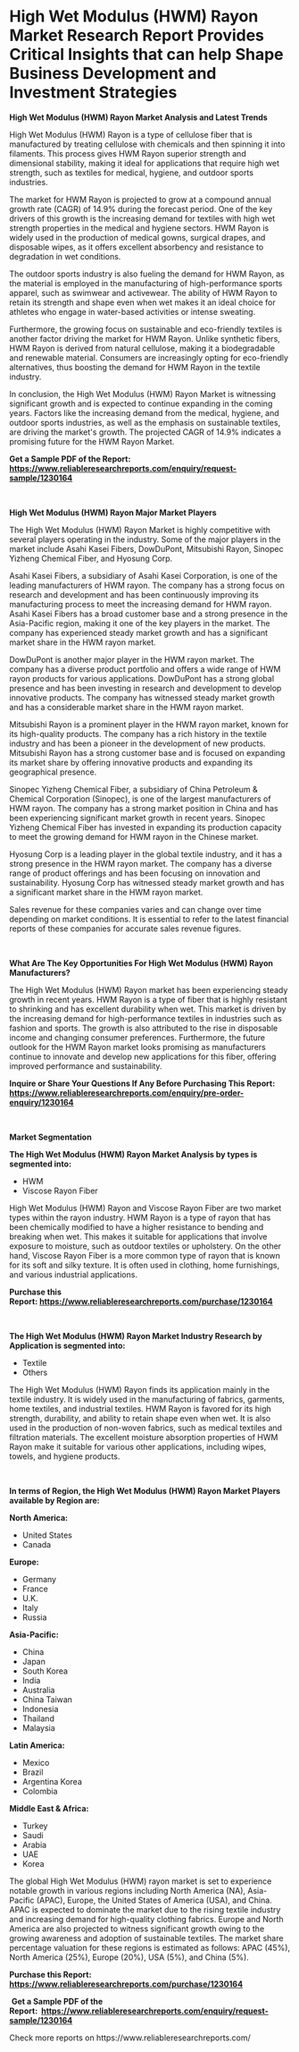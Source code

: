 <p><h1>High Wet Modulus (HWM) Rayon Market Research Report Provides Critical Insights that can help Shape Business Development and Investment Strategies</h1></p><p><strong>High Wet Modulus (HWM) Rayon Market Analysis and Latest Trends</strong></p>
<p><p>High Wet Modulus (HWM) Rayon is a type of cellulose fiber that is manufactured by treating cellulose with chemicals and then spinning it into filaments. This process gives HWM Rayon superior strength and dimensional stability, making it ideal for applications that require high wet strength, such as textiles for medical, hygiene, and outdoor sports industries.</p><p>The market for HWM Rayon is projected to grow at a compound annual growth rate (CAGR) of 14.9% during the forecast period. One of the key drivers of this growth is the increasing demand for textiles with high wet strength properties in the medical and hygiene sectors. HWM Rayon is widely used in the production of medical gowns, surgical drapes, and disposable wipes, as it offers excellent absorbency and resistance to degradation in wet conditions.</p><p>The outdoor sports industry is also fueling the demand for HWM Rayon, as the material is employed in the manufacturing of high-performance sports apparel, such as swimwear and activewear. The ability of HWM Rayon to retain its strength and shape even when wet makes it an ideal choice for athletes who engage in water-based activities or intense sweating.</p><p>Furthermore, the growing focus on sustainable and eco-friendly textiles is another factor driving the market for HWM Rayon. Unlike synthetic fibers, HWM Rayon is derived from natural cellulose, making it a biodegradable and renewable material. Consumers are increasingly opting for eco-friendly alternatives, thus boosting the demand for HWM Rayon in the textile industry.</p><p>In conclusion, the High Wet Modulus (HWM) Rayon Market is witnessing significant growth and is expected to continue expanding in the coming years. Factors like the increasing demand from the medical, hygiene, and outdoor sports industries, as well as the emphasis on sustainable textiles, are driving the market's growth. The projected CAGR of 14.9% indicates a promising future for the HWM Rayon Market.</p></p>
<p><strong>Get a Sample PDF of the Report:&nbsp; <a href="https://www.reliableresearchreports.com/enquiry/request-sample/1230164">https://www.reliableresearchreports.com/enquiry/request-sample/1230164</a></strong></p>
<p>&nbsp;</p>
<p><strong>High Wet Modulus (HWM) Rayon Major Market Players</strong></p>
<p><p>The High Wet Modulus (HWM) Rayon Market is highly competitive with several players operating in the industry. Some of the major players in the market include Asahi Kasei Fibers, DowDuPont, Mitsubishi Rayon, Sinopec Yizheng Chemical Fiber, and Hyosung Corp.</p><p>Asahi Kasei Fibers, a subsidiary of Asahi Kasei Corporation, is one of the leading manufacturers of HWM rayon. The company has a strong focus on research and development and has been continuously improving its manufacturing process to meet the increasing demand for HWM rayon. Asahi Kasei Fibers has a broad customer base and a strong presence in the Asia-Pacific region, making it one of the key players in the market. The company has experienced steady market growth and has a significant market share in the HWM rayon market.</p><p>DowDuPont is another major player in the HWM rayon market. The company has a diverse product portfolio and offers a wide range of HWM rayon products for various applications. DowDuPont has a strong global presence and has been investing in research and development to develop innovative products. The company has witnessed steady market growth and has a considerable market share in the HWM rayon market.</p><p>Mitsubishi Rayon is a prominent player in the HWM rayon market, known for its high-quality products. The company has a rich history in the textile industry and has been a pioneer in the development of new products. Mitsubishi Rayon has a strong customer base and is focused on expanding its market share by offering innovative products and expanding its geographical presence.</p><p>Sinopec Yizheng Chemical Fiber, a subsidiary of China Petroleum & Chemical Corporation (Sinopec), is one of the largest manufacturers of HWM rayon. The company has a strong market position in China and has been experiencing significant market growth in recent years. Sinopec Yizheng Chemical Fiber has invested in expanding its production capacity to meet the growing demand for HWM rayon in the Chinese market.</p><p>Hyosung Corp is a leading player in the global textile industry, and it has a strong presence in the HWM rayon market. The company has a diverse range of product offerings and has been focusing on innovation and sustainability. Hyosung Corp has witnessed steady market growth and has a significant market share in the HWM rayon market.</p><p>Sales revenue for these companies varies and can change over time depending on market conditions. It is essential to refer to the latest financial reports of these companies for accurate sales revenue figures.</p></p>
<p>&nbsp;</p>
<p><strong>What Are The Key Opportunities For High Wet Modulus (HWM) Rayon Manufacturers?</strong></p>
<p><p>The High Wet Modulus (HWM) Rayon market has been experiencing steady growth in recent years. HWM Rayon is a type of fiber that is highly resistant to shrinking and has excellent durability when wet. This market is driven by the increasing demand for high-performance textiles in industries such as fashion and sports. The growth is also attributed to the rise in disposable income and changing consumer preferences. Furthermore, the future outlook for the HWM Rayon market looks promising as manufacturers continue to innovate and develop new applications for this fiber, offering improved performance and sustainability.</p></p>
<p><strong>Inquire or Share Your Questions If Any Before Purchasing This Report: <a href="https://www.reliableresearchreports.com/enquiry/pre-order-enquiry/1230164">https://www.reliableresearchreports.com/enquiry/pre-order-enquiry/1230164</a></strong></p>
<p>&nbsp;</p>
<p><strong>Market Segmentation</strong></p>
<p><strong>The High Wet Modulus (HWM) Rayon Market Analysis by types is segmented into:</strong></p>
<p><ul><li>HWM</li><li>Viscose Rayon Fiber</li></ul></p>
<p><p>High Wet Modulus (HWM) Rayon and Viscose Rayon Fiber are two market types within the rayon industry. HWM Rayon is a type of rayon that has been chemically modified to have a higher resistance to bending and breaking when wet. This makes it suitable for applications that involve exposure to moisture, such as outdoor textiles or upholstery. On the other hand, Viscose Rayon Fiber is a more common type of rayon that is known for its soft and silky texture. It is often used in clothing, home furnishings, and various industrial applications.</p></p>
<p><strong>Purchase this Report:&nbsp;<a href="https://www.reliableresearchreports.com/purchase/1230164">https://www.reliableresearchreports.com/purchase/1230164</a></strong></p>
<p>&nbsp;</p>
<p><strong>The High Wet Modulus (HWM) Rayon Market Industry Research by Application is segmented into:</strong></p>
<p><ul><li>Textile</li><li>Others</li></ul></p>
<p><p>The High Wet Modulus (HWM) Rayon finds its application mainly in the textile industry. It is widely used in the manufacturing of fabrics, garments, home textiles, and industrial textiles. HWM Rayon is favored for its high strength, durability, and ability to retain shape even when wet. It is also used in the production of non-woven fabrics, such as medical textiles and filtration materials. The excellent moisture absorption properties of HWM Rayon make it suitable for various other applications, including wipes, towels, and hygiene products.</p></p>
<p>&nbsp;</p>
<p><strong>In terms of Region, the High Wet Modulus (HWM) Rayon Market Players available by Region are:</strong></p>
<p>
    <p> <strong> North America: </strong>
        <ul>
            <li>United States</li>
            <li>Canada</li>
        </ul>
        </p> 
    <p> <strong> Europe: </strong>
        <ul>
            <li>Germany</li>
            <li>France</li>
            <li>U.K.</li>
            <li>Italy</li>
            <li>Russia</li>
        </ul>
        </p> 
    <p> <strong> Asia-Pacific: </strong>
        <ul>
            <li>China</li>
            <li>Japan</li>
            <li>South Korea</li>
            <li>India</li>
            <li>Australia</li>
            <li>China Taiwan</li>
            <li>Indonesia</li>
            <li>Thailand</li>
            <li>Malaysia</li>
        </ul>
        </p> 
    <p> <strong> Latin America: </strong>
        <ul>
            <li>Mexico</li>
            <li>Brazil</li>
            <li>Argentina Korea</li>
            <li>Colombia</li>
        </ul>
        </p> 
    <p> <strong> Middle East & Africa: </strong>
        <ul>
            <li>Turkey</li>
            <li>Saudi</li>
            <li>Arabia</li>
            <li>UAE</li>
            <li>Korea</li>
        </ul>
    </p>
    </p>
<p><p>The global High Wet Modulus (HWM) rayon market is set to experience notable growth in various regions including North America (NA), Asia-Pacific (APAC), Europe, the United States of America (USA), and China. APAC is expected to dominate the market due to the rising textile industry and increasing demand for high-quality clothing fabrics. Europe and North America are also projected to witness significant growth owing to the growing awareness and adoption of sustainable textiles. The market share percentage valuation for these regions is estimated as follows: APAC (45%), North America (25%), Europe (20%), USA (5%), and China (5%).</p></p>
<p><strong>Purchase this Report: <a href="https://www.reliableresearchreports.com/purchase/1230164">https://www.reliableresearchreports.com/purchase/1230164</a></strong></p>
<p>&nbsp;<strong>Get a Sample PDF of the Report:&nbsp;&nbsp;<a href="https://www.reliableresearchreports.com/enquiry/request-sample/1230164">https://www.reliableresearchreports.com/enquiry/request-sample/1230164</a></strong></p>
<p><strong></strong></p>
<p>Check more reports on https://www.reliableresearchreports.com/</p>